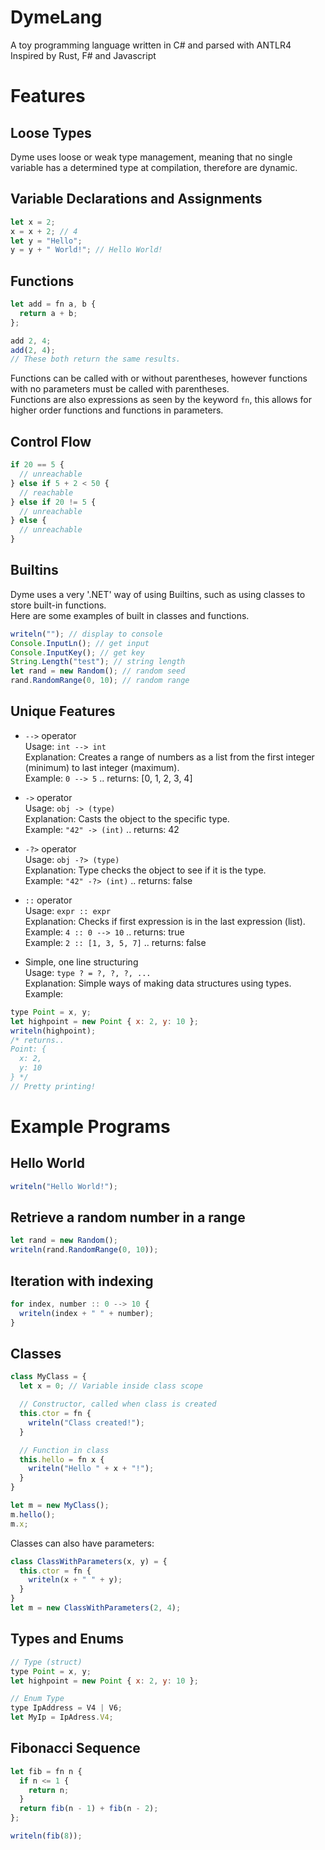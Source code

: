 # DymeLang
A toy programming language written in C# and parsed with ANTLR4  
Inspired by Rust, F# and Javascript

# Features
## Loose Types
Dyme uses loose or weak type management, meaning that no single variable has a determined type at compilation, therefore are dynamic.

## Variable Declarations and Assignments
```javascript
let x = 2;
x = x + 2; // 4
let y = "Hello";
y = y + " World!"; // Hello World!
```

## Functions
```javascript
let add = fn a, b {
  return a + b;
};

add 2, 4;
add(2, 4);
// These both return the same results.
```
Functions can be called with or without parentheses, however functions with no parameters must be called with parentheses.  
Functions are also expressions as seen by the keyword `fn`, this allows for higher order functions and functions in parameters.

## Control Flow
```javascript
if 20 == 5 {
  // unreachable
} else if 5 + 2 < 50 {
  // reachable
} else if 20 != 5 {
  // unreachable
} else {
  // unreachable
}
```

## Builtins
Dyme uses a very '.NET' way of using Builtins, such as using classes to store built-in functions.  
Here are some examples of built in classes and functions.
```javascript
writeln(""); // display to console
Console.InputLn(); // get input
Console.InputKey(); // get key
String.Length("test"); // string length
let rand = new Random(); // random seed
rand.RandomRange(0, 10); // random range
```

## Unique Features

  * `-->` operator  
  Usage: `int --> int`  
  Explanation: Creates a range of numbers as a list from the first integer (minimum) to last integer (maximum).  
  Example: `0 --> 5` .. returns: [0, 1, 2, 3, 4]  

  * `->` operator  
  Usage: `obj -> (type)`  
  Explanation: Casts the object to the specific type.  
  Example: `"42" -> (int)` .. returns: 42  

  * `-?>` operator  
  Usage: `obj -?> (type)`  
  Explanation: Type checks the object to see if it is the type.  
  Example: `"42" -?> (int)` .. returns: false  

  * `::` operator  
  Usage: `expr :: expr`  
  Explanation: Checks if first expression is in the last expression (list).  
  Example: `4 :: 0 --> 10` .. returns: true  
  Example: `2 :: [1, 3, 5, 7]` .. returns: false  

  * Simple, one line structuring  
  Usage: `type ? = ?, ?, ?, ...`  
  Explanation: Simple ways of making data structures using types.
  Example:
  ```javascript
  type Point = x, y;
  let highpoint = new Point { x: 2, y: 10 };
  writeln(highpoint);
  /* returns..
  Point: {
    x: 2,
    y: 10
  } */
  // Pretty printing!
  ```  

# Example Programs

## Hello World
```javascript
writeln("Hello World!");
```

## Retrieve a random number in a range
```javascript
let rand = new Random();
writeln(rand.RandomRange(0, 10));
```

## Iteration with indexing
```javascript
for index, number :: 0 --> 10 {
  writeln(index + " " + number);
}
```

## Classes
```javascript
class MyClass = {
  let x = 0; // Variable inside class scope

  // Constructor, called when class is created
  this.ctor = fn {
    writeln("Class created!");
  }

  // Function in class
  this.hello = fn x {
    writeln("Hello " + x + "!");
  }
}

let m = new MyClass();
m.hello();
m.x;
```  

Classes can also have parameters:
```javascript
class ClassWithParameters(x, y) = {
  this.ctor = fn {
    writeln(x + " " + y);
  }
}
let m = new ClassWithParameters(2, 4);
```

## Types and Enums
```javascript
// Type (struct)
type Point = x, y;
let highpoint = new Point { x: 2, y: 10 };

// Enum Type
type IpAddress = V4 | V6;
let MyIp = IpAdress.V4;
```

## Fibonacci Sequence
```javascript
let fib = fn n {
  if n <= 1 {
  	return n;
  }
  return fib(n - 1) + fib(n - 2);
};

writeln(fib(8));
```
